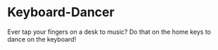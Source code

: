 # Keyboard-Dancer
Ever tap your fingers on a desk to music? Do that on the home keys to dance on the keyboard!
